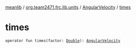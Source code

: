 [meanlib](../../index.md) / [org.team2471.frc.lib.units](../index.md) / [AngularVelocity](index.md) / [times](./times.md)

# times

`operator fun times(factor: `[`Double`](https://kotlinlang.org/api/latest/jvm/stdlib/kotlin/-double/index.html)`): `[`AngularVelocity`](index.md)